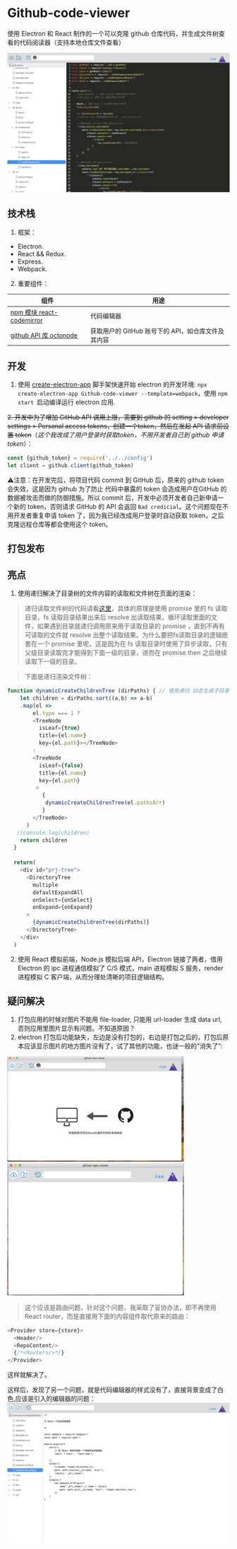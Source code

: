 # Github-code-viewer

使用 Electron 和 React 制作的一个可以克隆 github 仓库代码，并生成文件树查看的代码阅读器（支持本地仓库文件查看）

![](./prj-dev-Doc-Material/electron-app.png)

## 技术栈

1. 框架：

- Electron.
- React && Redux.
- Express.
- Webpack.

2. 重要组件：

| 组件 |  用途  |
| --- | --- |
|  [npm 模块 react-codemirror](https://www.npmjs.com/package/react-codemirror)  |  代码编辑器  |
|  [github API 库 octonode](https://github.com/pksunkara/octonode) |  获取用户的 GitHub 账号下的 API，如仓库文件及其内容  |

## 开发

1. 使用 [create-electron-app](https://www.electronforge.io/) 脚手架快速开始 electron 的开发环境: `npx create-electron-app Github-code-viewer --template=webpack`，使用 `npm start `启动编译运行 electron 应用. 

~~2. 开发中为了增加 GitHub API 调用上限，需要到 github 的 setting > developer settings > Personal access tokens，创建一个token，然后在发起 API 请求前设置 token~~（*这个我改成了用户登录时获取token，不用开发者自己到 github 申请 token*）：
```js
const {github_token} = require('../../config')
let client = github.client(github_token)
```
⚠️注意：在开发完后，将项目代码 commit 到 GitHub 后，原来的 github token 会失效，这是因为 github 为了防止 代码中暴露的 token 会造成用户在GitHub 的数据被攻击而做的防御措施。所以 commit 后，开发中必须开发者自己新申请一个新的 token，否则请求 GitHub 的 API 会返回 `Bad credicial`。这个问题现在不用开发者重复申请 token 了，因为我已经改成用户登录时自动获取 token，之后克隆远程仓库等都会使用这个 token。

## 打包发布


## 亮点

1. 使用递归解决了目录树的文件内容的读取和文件树在页面的渲染：

>递归读取文件树的代码请看[这里](https://github.com/qumuchegi/github-code-viewer/blob/e1ba1e63f6f38f5e70693df426da38f3a2c20e1d/src/main/server-routes/middleweres.js#L83)，具体的原理是使用 promise 里的 fs 读取目录，fs 读取目录结果出来后 resolve 出读取结果，循环读取里面的文件，如果遇到目录就递归调用原来用于读取目录的 promise ，直到不再有可读取的文件就 resolve 出整个读取结果。为什么要把fs读取目录的逻辑嵌套在一个 promise 里呢，这是因为在 fs 读取目录时使用了异步读取，只有父级目录读取完才能得到下面一级的目录，进而在 promise.then 之后继续读取下一级的目录。

>下面是递归渲染文件树：

```js
function dynamicCreateChildrenTree (dirPaths) { // 使用递归 动态生成子目录树
    let children = dirPaths.sort((a,b) => a-b)
    .map(el => 
        el.type === 1 ?
        <TreeNode 
          isLeaf={true} 
          title={el.name} 
          key={el.path}></TreeNode>
        :
        <TreeNode 
          isLeaf={false}  
          title={el.name} 
          key={el.path} 
         >
           {
            dynamicCreateChildrenTree(el.pathsArr)
           }
        </TreeNode>
      )
   //console.log(children)
    return children
  }

  return(
    <div id="prj-tree">
      <DirectoryTree 
        multiple 
        defaultExpandAll 
        onSelect={onSelect} 
        onExpand={onExpand}
      >
        {dynamicCreateChildrenTree(dirPaths)}
      </DirectoryTree>
    </div>
  )
```

2. 使用 React 模拟前端，Node.js 模拟后端 API，Electron 链接了两者，借用 Electron 的 ipc 进程通信模拟了 C/S 模式，main 进程模拟 S 服务，render 进程模拟 C 客户端，从而分理处清晰的项目逻辑结构。

## 疑问解决

1. 打包应用的时候对图片不能用 file-loader, 只能用 url-loader 生成 data url, 否则应用里图片显示有问题。不知道原因？
2. electron 打包后功能缺失，左边是没有打包的，右边是打包之后的，打包后原本应该显示图片的地方图片没有了，试了其他的功能，也谜一般的“消失了”:
<div >
<img src='./prj-dev-Doc-Material/bug1.png' style="width: 400px"/>
<img src='./prj-dev-Doc-Material/bug2.png' style="width: 400px"/>
</div>

>这个应该是路由问题，针对这个问题，我采取了妥协办法，即不再使用 React router，而是直接用下面的内容组件取代原来的路由：

```js
<Provider store={store}>
  <Header/>
  <RepoContent/>
  {/*<Routers/>*/}
</Provider>
```
这样就解决了。

这样后，发现了另一个问题，就是代码编辑器的样式没有了，直接背景变成了白色,应该是引入的编辑器的问题：
<img src='./prj-dev-Doc-Material/bug3.png' style="width: 600px"/>